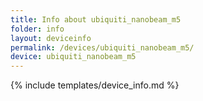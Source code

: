 ```yaml
---
title: Info about ubiquiti_nanobeam_m5
folder: info
layout: deviceinfo
permalink: /devices/ubiquiti_nanobeam_m5/
device: ubiquiti_nanobeam_m5
---
```

{% include templates/device_info.md %}
